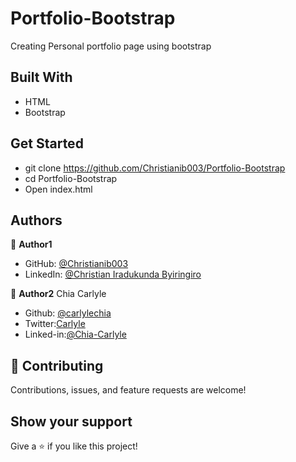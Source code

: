 # Portfolio-Bootstrap
Creating Personal portfolio page using bootstrap

## Built With

- HTML
- Bootstrap

## Get Started

- git clone https://github.com/Christianib003/Portfolio-Bootstrap
- cd Portfolio-Bootstrap
- Open index.html

## Authors

👤 **Author1**

- GitHub: [@Christianib003](https://github.com/Christianib003)
- LinkedIn: [@Christian Iradukunda Byiringiro](https://www.linkedin.com/in/christian-iradukunda-byiringiro-657598226)

👤 **Author2**
Chia Carlyle
  - Github: [@carlylechia](https://github.com/carlylechia)
  - Twitter:[Carlyle](https://twitter.com/CarlyleChia)
  - Linked-in:[@Chia-Carlyle](https://www.linkedin.com/in/chia-carlyle/)

## 🤝 Contributing

Contributions, issues, and feature requests are welcome!

## Show your support

Give a ⭐️ if you like this project!


